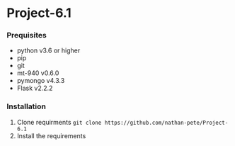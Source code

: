 # Project-6.1

<h3> Prequisites </h3>

* python v3.6 or higher
* pip
* git
* mt-940 v0.6.0
* pymongo v4.3.3
* Flask v2.2.2


<h3> Installation </h3>

1. Clone requirments
    `git clone https://github.com/nathan-pete/Project-6.1` 
2. Install the requirements



